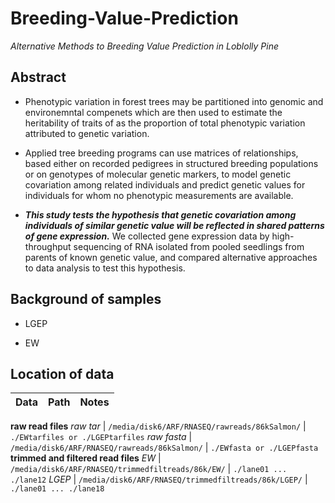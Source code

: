 # Breeding-Value-Prediction

*Alternative Methods to Breeding Value Prediction in Loblolly Pine*

## Abstract

* Phenotypic variation in forest trees may be partitioned into genomic and environemntal compenets which are then used to estimate the heritability of traits of as the proportion of total phenotypic variation attributed to genetic variation.

* Applied tree breeding programs can use matrices of relationships, based either on recorded pedigrees in structured breeding populations or on genotypes of molecular genetic markers, to model genetic covariation among related individuals and predict genetic values for individuals for whom no phenotypic measurements are available. 

* ***This study tests the hypothesis that genetic covariation among individuals of similar genetic value will be reflected in shared patterns of gene expression.*** We collected gene expression data by high-throughput sequencing of RNA isolated from pooled seedlings from parents of known genetic value, and compared alternative approaches to data analysis to test this hypothesis.

## Background of samples

* LGEP

* EW

## Location of data


Data | Path | Notes
--- | --- | ---
**raw read files** 
*raw tar* | `/media/disk6/ARF/RNASEQ/rawreads/86kSalmon/` | `./EWtarfiles or ./LGEPtarfiles`
*raw fasta* | `/media/disk6/ARF/RNASEQ/rawreads/86kSalmon/` | `./EWfasta or ./LGEPfasta`
**trimmed and filtered read files** 
*EW* | `/media/disk6/ARF/RNASEQ/trimmedfiltreads/86k/EW/` | `./lane01 ... ./lane12`
*LGEP* | `/media/disk6/ARF/RNASEQ/trimmedfiltreads/86k/LGEP/` | `./lane01 ... ./lane18`
